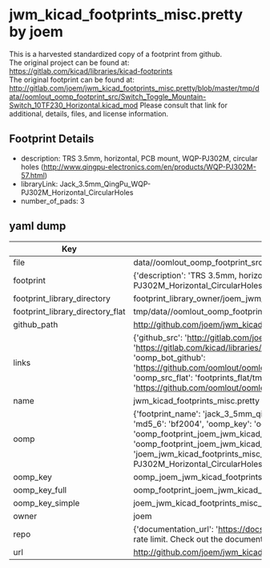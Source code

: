 # jwm_kicad_footprints_misc.pretty by joem  
This is a harvested standardized copy of a footprint from github.  
The original project can be found at:  
https://gitlab.com/kicad/libraries/kicad-footprints  
The original footprint can be found at:
http://gitlab.com/joem/jwm_kicad_footprints_misc.pretty/blob/master/tmp/data//oomlout_oomp_footprint_src/Switch_Toggle_Mountain-Switch_10TF230_Horizontal.kicad_mod
Please consult that link for additional, details, files, and license information.  
## Footprint Details
* description: TRS 3.5mm, horizontal, PCB mount, WQP-PJ302M, circular holes (http://www.qingpu-electronics.com/en/products/WQP-PJ302M-57.html)  
* libraryLink: Jack_3.5mm_QingPu_WQP-PJ302M_Horizontal_CircularHoles  
* number_of_pads: 3  
## yaml dump  
| Key | Value |  
| --- | --- |  
| file | data//oomlout_oomp_footprint_src/jwm_kicad_footprints_misc.pretty/Jack_3.5mm_QingPu_WQP-PJ302M_Horizontal_CircularHoles.kicad_mod |  
| footprint | {'description': 'TRS 3.5mm, horizontal, PCB mount, WQP-PJ302M, circular holes (http://www.qingpu-electronics.com/en/products/WQP-PJ302M-57.html)', 'libraryLink': 'Jack_3.5mm_QingPu_WQP-PJ302M_Horizontal_CircularHoles', 'number_of_pads': 3} |  
| footprint_library_directory | footprint_library_owner/joem_jwm_kicad_footprints_misc.pretty |  
| footprint_library_directory_flat | tmp/data//oomlout_oomp_footprint_src/footprints_flat/joem_jwm_kicad_footprints_misc_jack_3_5mm_qingpu_wqp_pj302m_horizontal_circularholes/working |  
| github_path | http://github.com/joem/jwm_kicad_footprints_misc.pretty/blob/master/tmp/data//oomlout_oomp_footprint_src/Jack_3.5mm_QingPu_WQP-PJ302M_Horizontal_CircularHoles.kicad_mod |  
| links | {'github_src': 'http://gitlab.com/joem/jwm_kicad_footprints_misc.pretty/blob/master/tmp/data//oomlout_oomp_footprint_src/Switch_Toggle_Mountain-Switch_10TF230_Horizontal.kicad_mod', 'github_src_repo': 'https://gitlab.com/kicad/libraries/kicad-footprints', 'oomp_bot': 'tmp/data//oomlout_oomp_footprint_src/footprints/joem_jwm_kicad_footprints_misc_jack_3_5mm_qingpu_wqp_pj302m_horizontal_circularholes/working', 'oomp_bot_github': 'https://github.com/oomlout/oomlout_oomp_footprint_bot/tree/main/tmp/data//oomlout_oomp_footprint_src/footprints/joem_jwm_kicad_footprints_misc_jack_3_5mm_qingpu_wqp_pj302m_horizontal_circularholes/working', 'oomp_src_flat': 'footprints_flat/tmp/data//oomlout_oomp_footprint_src/footprints_flat/joem_jwm_kicad_footprints_misc_jack_3_5mm_qingpu_wqp_pj302m_horizontal_circularholes/working', 'oomp_src_flat_github': 'https://github.com/oomlout/oomlout_oomp_footprint_src/tree/main/tmp/data//oomlout_oomp_footprint_src/footprints_flat/joem_jwm_kicad_footprints_misc_jack_3_5mm_qingpu_wqp_pj302m_horizontal_circularholes/working'} |  
| name | jwm_kicad_footprints_misc.pretty |  
| oomp | {'footprint_name': 'jack_3_5mm_qingpu_wqp_pj302m_horizontal_circularholes', 'library_name': 'jwm_kicad_footprints_misc', 'md5': 'bf2004edc954bbc040ca80e88377e89d', 'md5_10': 'bf2004edc9', 'md5_5': 'bf200', 'md5_6': 'bf2004', 'oomp_key': 'oomp_joem_jwm_kicad_footprints_misc_jack_3_5mm_qingpu_wqp_pj302m_horizontal_circularholes', 'oomp_key_extra': 'oomp_footprint_joem_jwm_kicad_footprints_misc_jack_3_5mm_qingpu_wqp_pj302m_horizontal_circularholes', 'oomp_key_full': 'oomp_footprint_joem_jwm_kicad_footprints_misc_jack_3_5mm_qingpu_wqp_pj302m_horizontal_circularholes_bf2004', 'oomp_key_simple': 'joem_jwm_kicad_footprints_misc_jack_3_5mm_qingpu_wqp_pj302m_horizontal_circularholes', 'original_filename': 'data//oomlout_oomp_footprint_src/jwm_kicad_footprints_misc.pretty/Jack_3.5mm_QingPu_WQP-PJ302M_Horizontal_CircularHoles.kicad_mod', 'owner_name': 'joem'} |  
| oomp_key | oomp_joem_jwm_kicad_footprints_misc_jack_3_5mm_qingpu_wqp_pj302m_horizontal_circularholes |  
| oomp_key_full | oomp_footprint_joem_jwm_kicad_footprints_misc_jack_3_5mm_qingpu_wqp_pj302m_horizontal_circularholes |  
| oomp_key_simple | joem_jwm_kicad_footprints_misc_jack_3_5mm_qingpu_wqp_pj302m_horizontal_circularholes |  
| owner | joem |  
| repo | {'documentation_url': 'https://docs.github.com/rest/overview/resources-in-the-rest-api#rate-limiting', 'message': "API rate limit exceeded for 84.66.142.224. (But here's the good news: Authenticated requests get a higher rate limit. Check out the documentation for more details.)"} |  
| url | http://github.com/joem/jwm_kicad_footprints_misc.pretty |  

